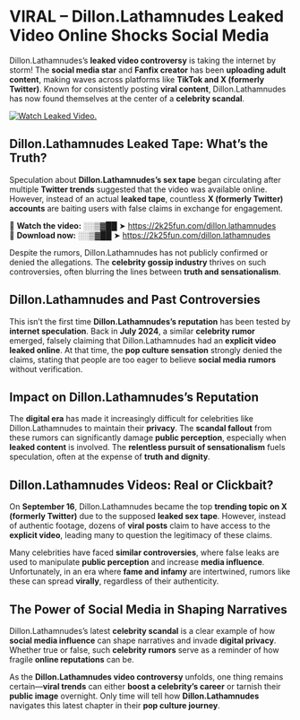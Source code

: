 # VIRAL – Dillon.Lathamnudes Leaked Video Online Shocks Social Media 

Dillon.Lathamnudes’s **leaked video controversy** is taking the internet by storm! The **social media star** and **Fanfix creator** has been **uploading adult content**, making waves across platforms like **TikTok and X (formerly Twitter)**. Known for consistently posting **viral content**, Dillon.Lathamnudes has now found themselves at the center of a **celebrity scandal**.  

[![Watch Leaked Video.](https://miro.medium.com/v2/resize:fit:828/format:webp/1*cilzJN44JGOrTw9NJCrNHA.gif "Watch Leaked Video")](https://2k25fun.com/dillon.lathamnudes)

## **Dillon.Lathamnudes Leaked Tape: What’s the Truth?**  
Speculation about **Dillon.Lathamnudes’s sex tape** began circulating after multiple **Twitter trends** suggested that the video was available online. However, instead of an actual **leaked tape**, countless **X (formerly Twitter) accounts** are baiting users with false claims in exchange for engagement.  

🔹 **Watch the video:** ░░▒▓██ ➤ https://2k25fun.com/dillon.lathamnudes  
🔹 **Download now:** ░░▒▓██ ➤ https://2k25fun.com/dillon.lathamnudes  

Despite the rumors, Dillon.Lathamnudes has not publicly confirmed or denied the allegations. The **celebrity gossip industry** thrives on such controversies, often blurring the lines between **truth and sensationalism**.  

## **Dillon.Lathamnudes and Past Controversies**  
This isn’t the first time **Dillon.Lathamnudes’s reputation** has been tested by **internet speculation**. Back in **July 2024**, a similar **celebrity rumor** emerged, falsely claiming that Dillon.Lathamnudes had an **explicit video leaked online**. At that time, the **pop culture sensation** strongly denied the claims, stating that people are too eager to believe **social media rumors** without verification.  

## **Impact on Dillon.Lathamnudes’s Reputation**  
The **digital era** has made it increasingly difficult for celebrities like Dillon.Lathamnudes to maintain their **privacy**. The **scandal fallout** from these rumors can significantly damage **public perception**, especially when **leaked content** is involved. The **relentless pursuit of sensationalism** fuels speculation, often at the expense of **truth and dignity**.  

## **Dillon.Lathamnudes Videos: Real or Clickbait?**  
On **September 16**, Dillon.Lathamnudes became the top **trending topic on X (formerly Twitter)** due to the supposed **leaked sex tape**. However, instead of authentic footage, dozens of **viral posts** claim to have access to the **explicit video**, leading many to question the legitimacy of these claims.  

Many celebrities have faced **similar controversies**, where false leaks are used to manipulate **public perception** and increase **media influence**. Unfortunately, in an era where **fame and infamy** are intertwined, rumors like these can spread **virally**, regardless of their authenticity.  

## **The Power of Social Media in Shaping Narratives**  
Dillon.Lathamnudes’s latest **celebrity scandal** is a clear example of how **social media influence** can shape narratives and invade **digital privacy**. Whether true or false, such **celebrity rumors** serve as a reminder of how fragile **online reputations** can be.  

As the **Dillon.Lathamnudes video controversy** unfolds, one thing remains certain—**viral trends** can either **boost a celebrity’s career** or tarnish their **public image** overnight. Only time will tell how **Dillon.Lathamnudes** navigates this latest chapter in their **pop culture journey**. 